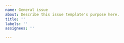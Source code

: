 ```yaml
---
name: General issue
about: Describe this issue template's purpose here.
title: ''
labels: ''
assignees: ''

---
```



